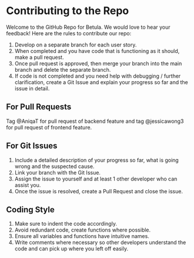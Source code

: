 # Contributing to the Repo

Welcome to the GitHub Repo for Betula. We would love to hear your feedback! 
Here are the rules to contribute our repo: 

1. Develop on a separate branch for each user story.
2. When completed and you have code that is functioning as it should, make a pull request.
3. Once pull request is approved, then merge your branch into the main branch and delete the separate branch.
4. If code is not completed and you need help with debugging / further clarification, create a Git Issue and explain your progress so far and the issue in detail.

## For Pull Requests 

Tag @AniqaT for pull request of backend feature and tag @jessicawong3 for pull request of frontend feature. 

## For Git Issues 

1. Include a detailed description of your progress so far, what is going wrong and the suspected cause. 
2. Link your branch with the Git Issue. 
3. Assign the issue to yourself and at least 1 other developer who can assist you.
4. Once the issue is resolved, create a Pull Request and close the issue.

## Coding Style 

1. Make sure to indent the code accordingly.
2. Avoid redundant code, create functions where possible.
3. Ensure all variables and functions have intuitive names.
4. Write comments where necessary so other developers understand the code and can pick up where you left off easily.